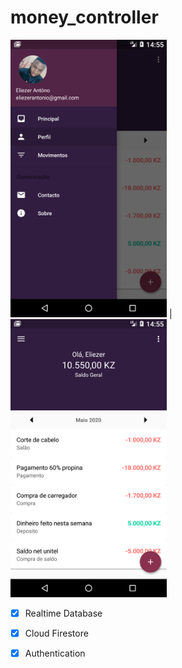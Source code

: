 # money_controller





 <img width="250px"  src="https://github.com/eliezerantonio/money_controller/blob/master/Screenshot_1588341357.png"> | <img width="250px"  src="https://github.com/eliezerantonio/money_controller/blob/master/Screenshot_1588341353.png"> 





- [X] Realtime Database
- [X] Cloud Firestore
- [X] Authentication



